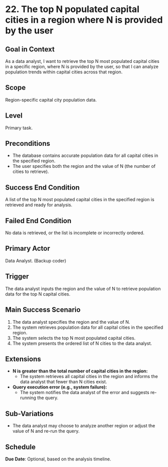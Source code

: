 # 22. The top N populated capital cities in a region where N is provided by the user

## Goal in Context
As a data analyst, I want to retrieve the top N most populated capital cities in a specific region, where N is provided by the user, so that I can analyze population trends within capital cities across that region.

## Scope
Region-specific capital city population data.

## Level
Primary task.

## Preconditions
- The database contains accurate population data for all capital cities in the specified region.
- The user specifies both the region and the value of N (the number of cities to retrieve).

## Success End Condition
A list of the top N most populated capital cities in the specified region is retrieved and ready for analysis.

## Failed End Condition
No data is retrieved, or the list is incomplete or incorrectly ordered.

## Primary Actor
Data Analyst. (Backup coder)

## Trigger
The data analyst inputs the region and the value of N to retrieve population data for the top N capital cities.

## Main Success Scenario
1. The data analyst specifies the region and the value of N.
2. The system retrieves population data for all capital cities in the specified region.
3. The system selects the top N most populated capital cities.
4. The system presents the ordered list of N cities to the data analyst.

## Extensions
- **N is greater than the total number of capital cities in the region:**
    - The system retrieves all capital cities in the region and informs the data analyst that fewer than N cities exist.
- **Query execution error (e.g., system failure):**
    - The system notifies the data analyst of the error and suggests re-running the query.

## Sub-Variations
- The data analyst may choose to analyze another region or adjust the value of N and re-run the query.

## Schedule
**Due Date**: Optional, based on the analysis timeline.
